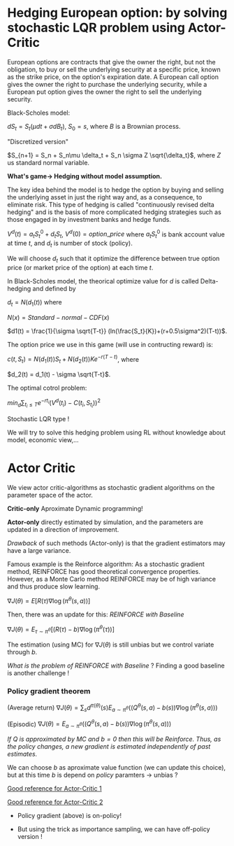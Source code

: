 # Hedging European option: by solving stochastic LQR problem using Actor-Critic

European options are contracts that give the owner the right, but not the obligation, to buy or sell the underlying security at a specific price, known as the strike price, on the option's expiration date. A European call option gives the owner the right to purchase the underlying security, while a European put option gives the owner the right to sell the underlying security.


Black-Scholes model:

$dS_t = S_t(\mu dt+\sigma dB_t)$, $S_0=s$, where $B$ is a Brownian process.

"Discretized version"

$S_{n+1} =  S_n + S_n\mu \delta_t + S_n \sigma Z \sqrt{\delta_t}$, where $Z$ us standard normal variable.

**What's game-> Hedging without model assumption.**

The key idea behind the model is to hedge the option by buying and selling the underlying asset in just the right way and, as a consequence, to eliminate risk. This type of hedging is called "continuously revised delta hedging" and is the basis of more complicated hedging strategies such as those engaged in by investment banks and hedge funds.

$V^d(t) =  a_t S^0_t + d_t S_t$, $V^d(0) = option\_price$ where $a_t S^0_t$ is bank account value at time $t$, and $d_t$ is number of stock (policy).

We will choose $d_t$ such that it optimize the difference between true option price (or market price of the option) at each time $t$. 

In Black-Scholes model, the theorical optimize value for $d$ is called Delta-hedging and defined by

$d_t= N(d_1(t))$ where

$N(x) = Standard-normal-CDF(x)$

$d1(t) = \frac{1}{\sigma \sqrt{T-t}} (ln(\frac{S_t}{K})+(r+0.5\sigma^2)(T-t))$.

The option price we use in this game (will use in contructing reward) is:

$c(t,S_t) = N(d_1(t))S_t + N(d_2(t)) K e^{-r(T-t)}$, where

$d_2(t) = d_1(t) - \sigma \sqrt{T-t}$.

The optimal cotrol problem:

$min_d\sum_{t_i \leq T} e^{-rt_i}(V^d(t_i) - C(t_i,S_{t_i}))^2$

Stochastic LQR type !

We will try to solve this hedging problem using RL without knowledge about model, economic view,...

# Actor Critic


We view actor critic-algorithms as stochastic gradient algorithms on the parameter
space of the actor. 

**Critic-only** Aproximate Dynamic programming!

**Actor-only**   directly
estimated by simulation, and the parameters are updated in a direction of
improvement.  

*Drawback* of such methods (Actor-only) is that the
gradient estimators may have a large variance. 

Famous example is the Reinforce algorithm: As a stochastic gradient method, REINFORCE has good theoretical convergence properties.
 However, as a Monte Carlo method REINFORCE may be of high variance and thus produce slow learning.

 $\nabla	J(\theta) = E[R(\tau)\nabla \log(\pi^{\theta}(s,a)) ]$

 Then, there was an update for this: *REINFORCE with Baseline*

 $\nabla	J(\theta) = E_{\tau \sim \pi^{\theta}}[(R(\tau)-b)\nabla \log(\pi^{\theta}(\tau)) ]$

 The estimation (using MC) for  $\nabla	J(\theta)$ is still unbias but we control variate through $b$.


*What is the problem of*  *REINFORCE with Baseline* ? Finding a good baseline is another challenge !

### Policy gradient theorem
(Average return) 
$\nabla	J(\theta) = \sum_s d^{\pi (\theta)}(s) E_{a \sim \pi^{\theta}}\left((Q^{\theta}(s,a) - b(s)) \nabla \log(\pi^{\theta}(s,a)) \right)$

(Episodic)
$\nabla	J(\theta) =  E_{a \sim \pi^{\theta}}\left((Q^{\theta}(s,a) - b(s)) \nabla \log(\pi^{\theta}(s,a)) \right)$

*If $Q$ is approximated by MC and $b=0$ then this will be Reinforce. Thus, as the policy changes, a new gradient is estimated independently of past estimates.*

We can choose $b$ as aproximate value function (we can update this choice), but at this time $b$ is depend on $policy$ paramters $\rightarrow$ unbias ?

[Good reference for Actor-Critic 1](http://rail.eecs.berkeley.edu/deeprlcourse-fa17/f17docs/lecture_5_actor_critic_pdf.pdf)


[Good reference for Actor-Critic 2](https://lilianweng.github.io/lil-log/2018/04/08/policy-gradient-algorithms.html#policy-gradient-theorem)



* Policy gradient (above) is on-policy!

* But using the trick as importance sampling, we can have off-policy version !



